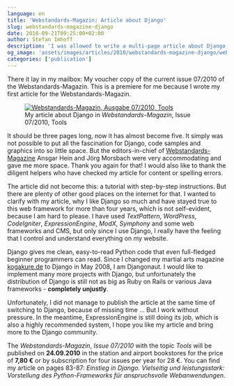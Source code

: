 ```yaml
---
language: en
title: 'Webstandards-Magazin: Article about Django'
slug: webstandards-magazine-django
date: 2010-09-21T09:25:00+02:00
author: Stefan Imhoff
description: 'I was allowed to write a multi-page article about Django in Webstandards-Magazin. I wrote about what I appreciate about Django and why I use it.'
og_image: 'assets/images/articles/2010/webstandards-magazine-django/webstandards-magazine-django.jpg'
categories: ['publication']
---
```


There it lay in my mailbox: My voucher copy of the current issue 07/2010 of the Webstandards-Magazin. This is a premiere for me because I wrote my first article for the Webstandards-Magazin.

<figure class="image-figure">
  <a href="https://www.screengui.de/">
    <img src="/assets/images/articles/2010/webstandards-magazine-django/webstandards-magazine-django.jpg" alt="Webstandards-Magazin, Ausgabe 07/2010, Tools">
  </a>
  <figcaption>
  My article about Django in <cite>Webstandards-Magazin</cite>, Issue 07/2010, Tools
  </figcaption>
</figure>

It should be three pages long, now it has almost become five. It simply was not possible to put all the fascination for Django, code samples and graphics into so little space. But the editors-in-chief of [Webstandards-Magazine](https://www.screengui.de/) Ansgar Hein and Jörg Morsbach were very accommodating and gave me more space. Thank you again for that! I would also like to thank the diligent helpers who have checked my article for content or spelling errors.

The article did not become this: a tutorial with step-by-step instructions. But there are plenty of other good places on the internet for that. I wanted to clarify with my article, why I like Django so much and have stayed true to this web framework for more than four years, which is not self-evident, because I am hard to please. I have used <cite>TextPattern</cite>, <cite>WordPress</cite>, <cite>CodeIgniter</cite>, <cite>ExpressionEngine</cite>, <cite>ModX</cite>, <cite> Symphony</cite> and some web frameworks and CMS, but only since I use Django, I really have the feeling that I control and understand everything on my website.

Django gives me clean, easy-to-read Python code that even full-fledged beginner programmers can read. Since I changed my martial arts magazine [kogakure.de](https://kogakure.de/) to Django in May 2008, I am Djangonaut. I would like to implement many more projects with Django, but unfortunately the distribution of Django is still not as big as Ruby on Rails or various Java frameworks - **completely unjustly**.

Unfortunately, I did not manage to publish the article at the same time of switching to Django, because of missing time … But I work without pressure. In the meantime, ExpressionEngine is still doing its job, which is also a highly recommended system, I hope you like my article and bring more to the Django community.

The <cite>Webstandards-Magazin</cite>, _Issue 07/2010_ with the topic _Tools_ will be published on **24.09.2010** in the station and airport bookstores for the price of **7,80 €** or by subscription for four issues per year for 28 €. You can find my article on pages 83-87: <cite>Einstieg in Django. Vielseitig und leistungsstark: Vorstellung des Python-Frameworks für anspruchsvolle Webanwendungen</cite>.
